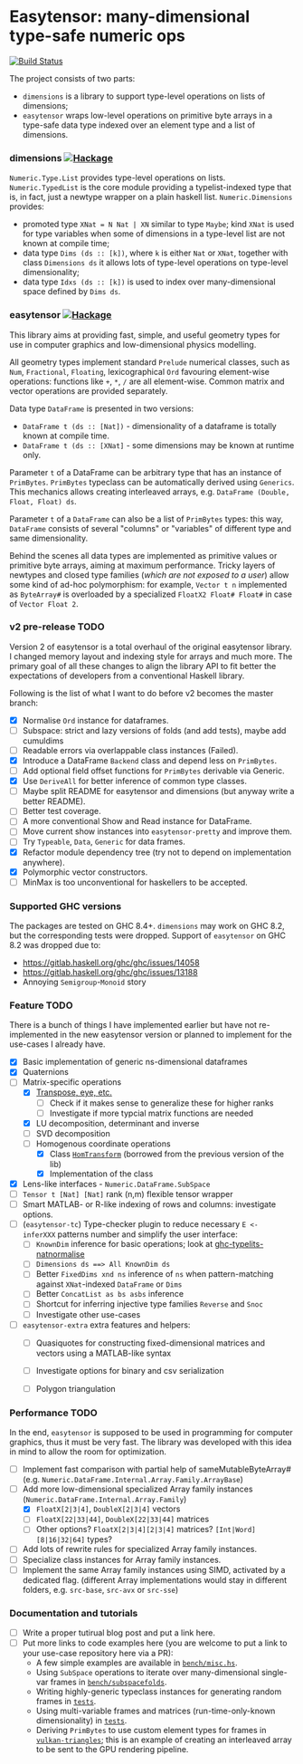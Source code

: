 Easytensor: many-dimensional type-safe numeric ops
==================================
[![Build Status](https://secure.travis-ci.org/achirkin/easytensor.svg)](http://travis-ci.org/achirkin/easytensor)

The project consists of two parts:
 * `dimensions` is a library to support type-level operations on lists of dimensions;
 * `easytensor` wraps low-level operations on primitive byte arrays in a type-safe data type indexed over an element type and a list of dimensions.

### dimensions [![Hackage](https://img.shields.io/hackage/v/dimensions.svg)](https://hackage.haskell.org/package/dimensions)

`Numeric.Type.List` provides type-level operations on lists.
`Numeric.TypedList` is the core module providing a typelist-indexed type that is, in fact, just a newtype wrapper on a plain haskell list.
`Numeric.Dimensions` provides:
  * promoted type `XNat = N Nat | XN` similar to type `Maybe`; kind `XNat` is used for type variables when some of dimensions in a type-level list are not known at compile time;
  * data type `Dims (ds :: [k])`, where `k` is either `Nat` or `XNat`, together with class `Dimensions ds` it allows lots of type-level operations on type-level dimensionality;
  * data type `Idxs (ds :: [k])` is used to index over many-dimensional space defined by `Dims ds`.

### easytensor [![Hackage](https://img.shields.io/hackage/v/easytensor.svg)](https://hackage.haskell.org/package/easytensor)

This library aims at providing fast, simple, and useful geometry types for use in computer graphics and low-dimensional physics modelling.

All geometry types implement standard `Prelude` numerical classes, such as `Num`, `Fractional`, `Floating`, lexicographical `Ord`
favouring element-wise operations:
functions like `+`, `*`, `/` are all element-wise.
Common matrix and vector operations are provided separately.

Data type `DataFrame` is presented in two versions:

 * `DataFrame t (ds :: [Nat])` - dimensionality of a dataframe is totally known at compile time.
 * `DataFrame t (ds :: [XNat]` - some dimensions may be known at runtime only.

Parameter `t` of a DataFrame can be arbitrary type that has an instance of `PrimBytes`.
`PrimBytes` typeclass can be automatically derived using `Generics`.
This mechanics allows creating interleaved arrays, e.g. `DataFrame (Double, Float, Float) ds`.

Parameter `t` of a `DataFrame` can also be a list of `PrimBytes` types:
this way, `DataFrame` consists of several "columns" or "variables" of different type and same dimensionality.

Behind the scenes all data types are implemented as primitive values or primitive byte arrays, aiming at maximum performance.
Tricky layers of newtypes and closed type families (*which are not exposed to a user*) allow some kind of ad-hoc polymorphism:
for example, `Vector t n` implemented as `ByteArray#` is overloaded by a specialized `FloatX2 Float# Float#` in case of `Vector Float 2`.

### v2 pre-release TODO

Version 2 of easytensor is a total overhaul of the original easytensor library.
I changed memory layout and indexing style for arrays and much more.
The primary goal of all these changes to align the library API to fit better
the expectations of developers from a conventional Haskell library.

Following is the list of what I want to do before v2 becomes the master branch:

  - [x] Normalise `Ord` instance for dataframes.
  - [ ] Subspace: strict and lazy versions of folds (and add tests), maybe add cumuldims
  - [ ] Readable errors via overlappable class instances (Failed).
  - [x] Introduce a DataFrame `Backend` class and depend less on `PrimBytes`.
  - [ ] Add optional field offset functions for `PrimBytes` derivable via Generic.
  - [x] Use `DeriveAll` for better inference of common type classes.
  - [ ] Maybe split README for easytensor and dimensions (but anyway write a better README).
  - [ ] Better test coverage.
  - [ ] A more conventional Show and Read instance for DataFrame.
  - [ ] Move current show instances into `easytensor-pretty` and improve them.
  - [ ] Try `Typeable`, `Data`, `Generic` for data frames.
  - [x] Refactor module dependency tree (try not to depend on implementation anywhere).
  - [x] Polymorphic vector constructors.
  - [ ] MinMax is too unconventional for haskellers to be accepted.

### Supported GHC versions

The packages are tested on GHC 8.4+.
`dimensions` may work on GHC 8.2, but the corresponding tests were dropped.
Support of `easytensor` on GHC 8.2 was dropped due to:

  - https://gitlab.haskell.org/ghc/ghc/issues/14058
  - https://gitlab.haskell.org/ghc/ghc/issues/13188
  - Annoying `Semigroup`-`Monoid` story

### Feature TODO

There is a bunch of things I have implemented earlier but have not re-implemented in the new easytensor version or planned to implement for the use-cases I already have.

  - [x] Basic implementation of generic ns-dimensional dataframes
  - [x] Quaternions
  - [ ] Matrix-specific operations
    - [x] [Transpose, eye, etc.](https://github.com/achirkin/easytensor/blob/master/easytensor/src/Numeric/Matrix/Class.hs)
      - [ ] Check if it makes sense to generalize these for higher ranks
      - [ ] Investigate if more typcial matrix functions are needed
    - [x] LU decomposition, determinant and inverse
    - [ ] SVD decomposition
    - [ ] Homogenous coordinate operations
      - [x] Class [`HomTransform`](https://github.com/achirkin/easytensor/blob/master/easytensor/src/Numeric/Matrix/Class.hs#L80) (borrowed from the previous version of the lib)
      - [x] Implementation of the class
  - [x] Lens-like interfaces - `Numeric.DataFrame.SubSpace`
  - [ ] `Tensor t [Nat] [Nat]` rank (n,m) flexible tensor wrapper
  - [ ] Smart MATLAB- or R-like indexing of rows and columns: investigate options.
  - [ ] (`easytensor-tc`) Type-checker plugin to reduce necessary `E <- inferXXX` patterns number and simplify the user interface:
    - [ ] `KnownDim` inference for basic operations; look at [ghc-typelits-natnormalise](https://github.com/clash-lang/ghc-typelits-natnormalise)
    - [ ] `Dimensions ds ==> All KnownDim ds`
    - [ ] Better `FixedDims xnd ns` inference of `ns` when pattern-matching against `XNat`-indexed `DataFrame` or `Dims`
    - [ ] Better `ConcatList as bs asbs` inference
    - [ ] Shortcut for inferring injective type families `Reverse` and `Snoc`
    - [ ] Investigate other use-cases
  - [ ] `easytensor-extra` extra features and helpers:
    - [ ] Quasiquotes for constructing fixed-dimensional matrices and vectors using a MATLAB-like syntax
    - [ ] Investigate options for binary and csv serialization
    - [ ] Polygon triangulation


### Performance TODO

In the end, `easytensor` is supposed to be used in programming for computer graphics, thus it must be very fast.
The library was developed with this idea in mind to allow the room for optimization.

  - [ ] Implement fast comparison with partial help of sameMutableByteArray#
         (e.g. `Numeric.DataFrame.Internal.Array.Family.ArrayBase`)
  - [ ] Add more low-dimensional specialized Array family instances
         (`Numeric.DataFrame.Internal.Array.Family`)
    - [x] `FloatX[2|3|4]`, `DoubleX[2|3|4]` vectors
    - [ ] `FloatX[22|33|44]`, `DoubleX[22|33|44]` matrices
    - [ ] Other options? `FloatX[2|3|4][2|3|4]` matrices? `[Int|Word][8|16|32|64]` types?
  - [ ] Add lots of rewrite rules for specialized Array family instances.
  - [ ] Specialize class instances for Array family instances.
  - [ ] Implement the same Array family instances using SIMD, activated by a dedicated flag.
        (different Array implementations would stay in different folders, e.g. `src-base`, `src-avx` or `src-sse`)

### Documentation and tutorials

  - [ ] Write a proper tutirual blog post and put a link here.
  - [ ] Put more links to code examples here
        (you are welcome to put a link to your use-case repository here via a PR):
    - A few simple examples are available in [`bench/misc.hs`](https://github.com/achirkin/easytensor/blob/master/easytensor/bench/misc.hs).
    - Using `SubSpace` operations to iterate over many-dimensional single-var frames in [`bench/subspacefolds`](https://github.com/achirkin/easytensor/blob/master/easytensor/bench/subspacefolds.hs).
    - Writing highly-generic typeclass instances for generating random frames in [`tests`](https://github.com/achirkin/easytensor/blob/master/easytensor/test/Numeric/DataFrame/Arbitraries.hs).
    - Using multi-variable frames and matrices (run-time-only-known dimensionality) in [`tests`](https://github.com/achirkin/easytensor/blob/master/easytensor/test/Numeric/MatrixTest.hs).
    - Deriving `PrimBytes` to use custom element types for frames in [`vulkan-triangles`](https://github.com/achirkin/vulkan/blob/master/vulkan-triangles/src/Lib/Vulkan/Vertex.hs);
      this is an example of creating an interleaved array to be sent to the GPU rendering pipeline.
